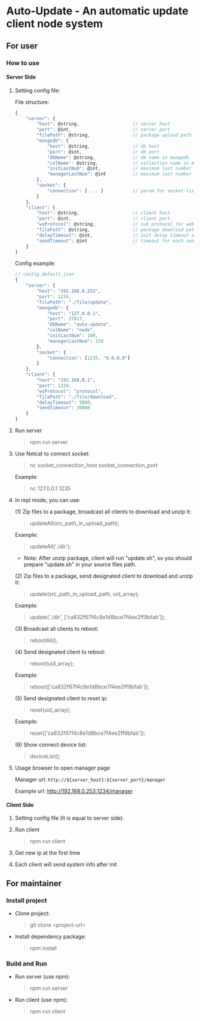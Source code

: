 # Auto-Update - An automatic update client node system #

## For user ##

### How to use ###

#### Server Side ####

1. Setting config file:

    File structure:
    ``` javascript
    {
        "server": {
            "host": @string,                    // server host
            "port": @int,                       // server port
            "filePath": @string,                // package upload path
            "mongodb": {
                "host": @string,                // db host
                "port": @int,                   // db port
                "dbName": @string,              // db name in mongodb
                "colName": @string,             // collection name in mongodb
                "initLastNum": @int,            // maximum last number for selecting ip range in mongodb
                "managerLastNum": @int          // maximum last number for showing ip range in manager
            },
            "socket": {
                "connection": [ ... ]           // param for socket listen
            }
        },
        "client": {
            "host": @string,                    // client host
            "port": @int,                       // client port
            "wsProtocol": @string,              // sub protocol for websocket
            "filePath": @string,                // package download path
            "delayTimeout": @int,               // init delay timeout at the first time (millisecond)
            "sendTimeout": @int                 // timeout for each sending system info event (millisecond)
        }
    }
    ```

    Config example:
    ``` javascript
    // config.default.json
    {
        "server": {
            "host": "192.168.0.253",
            "port": 1234,
            "filePath": "./file/update",
            "mongodb": {
                "host": "127.0.0.1",
                "port": 27017,
                "dbName": "auto-update",
                "colName": "node",
                "initLastNum": 100,
                "managerLastNum": 150
            },
            "socket": {
                "connection": [1235, "0.0.0.0"]
            }
        },
        "client": {
            "host": "192.168.0.1",
            "port": 1234,
            "wsProtocol": "protocol",
            "filePath": "./file/download",
            "delayTimeout": 5000,
            "sendTimeout": 30000
        }
    }
    ```

2. Run server
    > npm run server

3. Use Netcat to connect socket:
    > nc socket_connection_host socket_connection_port

    Example:
    > nc 127.0.0.1 1235

4. In repl mode, you can use:

    (1) Zip files to a package, broadcast all clients to download and unzip it:
    > updateAll(src_path_in_upload_path);

    Example:
    > updateAll('./dir');

    * Note: After unzip package, client will run "update.sh", so you should prepare "update.sh" in your source files path.

    (2) Zip files to a package, send designated client to download and unzip it:
    > update(src_path_in_upload_path, uid_array);

    Example:
    > update('./dir', ['ca832f67f4c8e1d8bce7f4ee2ff9bfab']);

    (3) Broadcast all clients to reboot:
    > rebootAll();

    (4) Send designated client to reboot:
    > reboot(uid_array);

    Example:
    > reboot(['ca832f67f4c8e1d8bce7f4ee2ff9bfab']);

    (5) Send designated client to reset ip:
    > reset(uid_array);

    Example:
    > reset(['ca832f67f4c8e1d8bce7f4ee2ff9bfab']);

    (6) Show connect device list:
    > deviceList();

5. Usage browser to open manager page

    Manager url: `http://${server_host}:${server_port}/manager`

    Example url: http://192.168.0.253:1234/manager

#### Client Side ####

1. Setting config file (It is equal to server side).

2. Run client
    > npm run client

3. Get new ip at the first time

4. Each client will send system info after init

## For maintainer ##

### Install project ###

* Clone project:
    > git clone \<project-url\>

* Install dependency package:
    > npm install

### Build and Run ###

* Run server (use npm):
    > npm run server

* Run client (use npm):
    > npm run client
